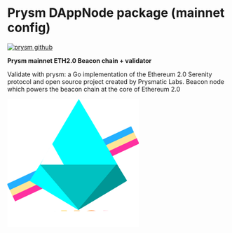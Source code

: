 # Prysm DAppNode package (mainnet config)

[![prysm github](https://img.shields.io/badge/prysm-Github-blue.svg)](https://prylabs.net/)

**Prysm mainnet ETH2.0 Beacon chain + validator**

Validate with prysm: a Go implementation of the Ethereum 2.0 Serenity protocol and open source project created by Prysmatic Labs. Beacon node which powers the beacon chain at the core of Ethereum 2.0

![avatar](avatar-prysm-mainnet.png)
